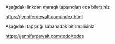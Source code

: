 Aşağıdakı linkdən maraqlı tapşırıqları edə bilərsiniz

https://jenniferdewalt.com/index.html

Aşağıdakı tapşırığı sabahadək bitirməlisiniz

https://jenniferdewalt.com/todo/todos
